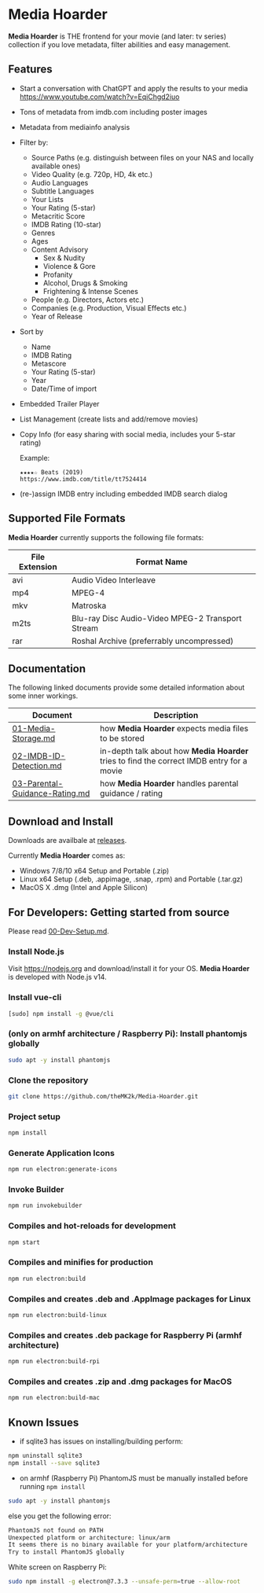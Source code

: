 # Media Hoarder

**Media Hoarder** is THE frontend for your movie (and later: tv series) collection if you love metadata, filter abilities and easy management.

## Features

- Start a conversation with ChatGPT and apply the results to your media <https://www.youtube.com/watch?v=EqiChgd2iuo>
- Tons of metadata from imdb.com including poster images
- Metadata from mediainfo analysis
- Filter by:
  - Source Paths (e.g. distinguish between files on your NAS and locally available ones)
  - Video Quality (e.g. 720p, HD, 4k etc.)
  - Audio Languages
  - Subtitle Languages
  - Your Lists
  - Your Rating (5-star)
  - Metacritic Score
  - IMDB Rating (10-star)
  - Genres
  - Ages
  - Content Advisory
    - Sex & Nudity
    - Violence & Gore
    - Profanity
    - Alcohol, Drugs & Smoking
    - Frightening & Intense Scenes
  - People (e.g. Directors, Actors etc.)
  - Companies (e.g. Production, Visual Effects etc.)
  - Year of Release
- Sort by
  - Name
  - IMDB Rating
  - Metascore
  - Your Rating (5-star)
  - Year
  - Date/Time of import
- Embedded Trailer Player
- List Management (create lists and add/remove movies)
- Copy Info (for easy sharing with social media, includes your 5-star rating)

  Example:

  ```text
  ★★★★☆ Beats (2019)
  https://www.imdb.com/title/tt7524414
  ```

- (re-)assign IMDB entry including embedded IMDB search dialog

## Supported File Formats

**Media Hoarder** currently supports the following file formats:

| File Extension | Format Name                                      |
| -------------- | ------------------------------------------------ |
| avi            | Audio Video Interleave                           |
| mp4            | MPEG-4                                           |
| mkv            | Matroska                                         |
| m2ts           | Blu-ray Disc Audio-Video MPEG-2 Transport Stream |
| rar            | Roshal Archive (preferrably uncompressed)        |

## Documentation

The following linked documents provide some detailed information about some inner workings.

| Document                                                              | Description                                                                                |
| --------------------------------------------------------------------- | ------------------------------------------------------------------------------------------ |
| [01-Media-Storage.md](docs/01-Media-Storage.md)                       | how **Media Hoarder** expects media files to be stored                                     |
| [02-IMDB-ID-Detection.md](docs/02-IMDB-ID-Detection.md)               | in-depth talk about how **Media Hoarder** tries to find the correct IMDB entry for a movie |
| [03-Parental-Guidance-Rating.md](docs/03-Parental-Guidance-Rating.md) | how **Media Hoarder** handles parental guidance / rating                                   |

## Download and Install

Downloads are availbale at [releases](https://github.com/theMK2k/Media-Hoarder/releases).

Currently **Media Hoarder** comes as:

- Windows 7/8/10 x64 Setup and Portable (.zip)
- Linux x64 Setup (.deb, .appimage, .snap, .rpm) and Portable (.tar.gz)
- MacOS X .dmg (Intel and Apple Silicon)

## For Developers: Getting started from source

Please read [00-Dev-Setup.md](docs/00-Dev-Setup.md).

### Install Node.js

Visit <https://nodejs.org> and download/install it for your OS. **Media Hoarder** is developed with Node.js v14.

### Install vue-cli

```bash
[sudo] npm install -g @vue/cli
```

### (only on armhf architecture / Raspberry Pi): Install phantomjs globally

```bash
sudo apt -y install phantomjs
```

### Clone the repository

```bash
git clone https://github.com/theMK2k/Media-Hoarder.git
```

### Project setup

```bash
npm install
```

### Generate Application Icons

```bash
npm run electron:generate-icons
```

### Invoke Builder

```bash
npm run invokebuilder
```

### Compiles and hot-reloads for development

```bash
npm start
```

### Compiles and minifies for production

```bash
npm run electron:build
```

### Compiles and creates .deb and .AppImage packages for Linux

```bash
npm run electron:build-linux
```

### Compiles and creates .deb package for Raspberry Pi (armhf architecture)

```bash
npm run electron:build-rpi
```

### Compiles and creates .zip and .dmg packages for MacOS

```bash
npm run electron:build-mac
```

## Known Issues

- if sqlite3 has issues on installing/building perform:

```bash
npm uninstall sqlite3
npm install --save sqlite3
```

- on armhf (Raspberry Pi) PhantomJS must be manually installed before running `npm install`

```bash
sudo apt -y install phantomjs
```

else you get the following error:

```bash
PhantomJS not found on PATH
Unexpected platform or architecture: linux/arm
It seems there is no binary available for your platform/architecture
Try to install PhantomJS globally
```

White screen on Raspberry Pi:

```bash
sudo npm install -g electron@7.3.3 --unsafe-perm=true --allow-root
```
